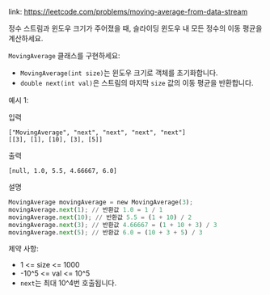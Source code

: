 link: https://leetcode.com/problems/moving-average-from-data-stream



정수 스트림과 윈도우 크기가 주어졌을 때, 슬라이딩 윈도우 내 모든 정수의 이동 평균을 계산하세요.

`MovingAverage` 클래스를 구현하세요:

- `MovingAverage(int size)`는 윈도우 크기로 객체를 초기화합니다.
- `double next(int val)`은 스트림의 마지막 `size` 값의 이동 평균을 반환합니다.

예시 1:

입력
```
["MovingAverage", "next", "next", "next", "next"]
[[3], [1], [10], [3], [5]]
```
출력
```
[null, 1.0, 5.5, 4.66667, 6.0]
```

설명
```python
MovingAverage movingAverage = new MovingAverage(3);
movingAverage.next(1); // 반환값 1.0 = 1 / 1
movingAverage.next(10); // 반환값 5.5 = (1 + 10) / 2
movingAverage.next(3); // 반환값 4.66667 = (1 + 10 + 3) / 3
movingAverage.next(5); // 반환값 6.0 = (10 + 3 + 5) / 3
```

제약 사항:

- 1 <= size <= 1000
- -10^5 <= val <= 10^5
- `next`는 최대 10^4번 호출됩니다.
